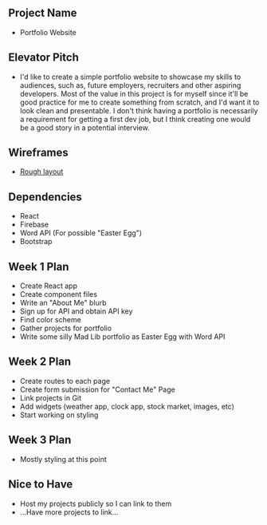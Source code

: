 ## Project Name
* Portfolio Website

## Elevator Pitch
* I'd like to create a simple portfolio website to showcase my skills to audiences, such as, future employers, recruiters and other aspiring developers. Most of the value in this project is for myself since it'll be good practice for me to create something from scratch, and I'd want it to look clean and presentable. I don't think having a portfolio is necessarily a requirement for getting a first dev job, but I think creating one would be a good story in a potential interview. 

## Wireframes
* [Rough layout](./wireframe.PNG)

## Dependencies
* React
* Firebase
* Word API (For possible "Easter Egg")
* Bootstrap

## Week 1 Plan
* Create React app
* Create component files
* Write an "About Me" blurb
* Sign up for API and obtain API key
* Find color scheme
* Gather projects for portfolio
* Write some silly Mad Lib portfolio as Easter Egg with Word API

## Week 2 Plan
* Create routes to each page
* Create form submission for "Contact Me" Page
* Link projects in Git
* Add widgets (weather app, clock app, stock market, images, etc)
* Start working on styling

## Week 3 Plan
* Mostly styling at this point

## Nice to Have
* Host my projects publicly so I can link to them
* ...Have more projects to link...
